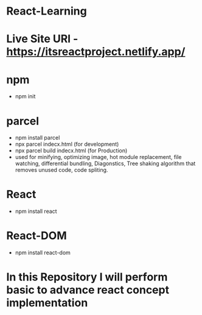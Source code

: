 # React-Learning
# Live Site URl - https://itsreactproject.netlify.app/
# npm
- npm init
# parcel
 - npm install parcel
 - npx parcel indecx.html (for development)
 - npx parcel build indecx.html (for Production)
 - used for minifying, optimizing image, hot module replacement, file watching,
   differential bundling, Diagonstics, Tree shaking algorithm that removes unused
   code, code spliting.

# React
 - npm install react
# React-DOM
 - npm install react-dom
# In this Repository I will perform basic to advance react concept implementation

